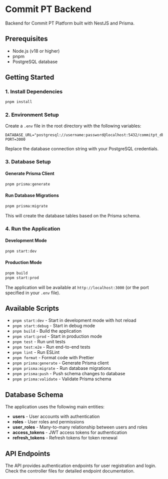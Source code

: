 # Commit PT Backend

Backend for Commit PT Platform built with NestJS and Prisma.

## Prerequisites

- Node.js (v18 or higher)
- pnpm
- PostgreSQL database

## Getting Started

### 1. Install Dependencies

```bash
pnpm install
```

### 2. Environment Setup

Create a `.env` file in the root directory with the following variables:

```env
DATABASE_URL="postgresql://username:password@localhost:5432/commitpt_db"
PORT=3000
```

Replace the database connection string with your PostgreSQL credentials.

### 3. Database Setup

#### Generate Prisma Client

```bash
pnpm prisma:generate
```

#### Run Database Migrations

```bash
pnpm prisma:migrate
```

This will create the database tables based on the Prisma schema.

### 4. Run the Application

#### Development Mode

```bash
pnpm start:dev
```

#### Production Mode

```bash
pnpm build
pnpm start:prod
```

The application will be available at `http://localhost:3000` (or the port specified in your `.env` file).

## Available Scripts

- `pnpm start:dev` - Start in development mode with hot reload
- `pnpm start:debug` - Start in debug mode
- `pnpm build` - Build the application
- `pnpm start:prod` - Start in production mode
- `pnpm test` - Run unit tests
- `pnpm test:e2e` - Run end-to-end tests
- `pnpm lint` - Run ESLint
- `pnpm format` - Format code with Prettier
- `pnpm prisma:generate` - Generate Prisma client
- `pnpm prisma:migrate` - Run database migrations
- `pnpm prisma:push` - Push schema changes to database
- `pnpm prisma:validate` - Validate Prisma schema

## Database Schema

The application uses the following main entities:

- **users** - User accounts with authentication
- **roles** - User roles and permissions
- **user_roles** - Many-to-many relationship between users and roles
- **access_tokens** - JWT access tokens for authentication
- **refresh_tokens** - Refresh tokens for token renewal

## API Endpoints

The API provides authentication endpoints for user registration and login. Check the controller files for detailed endpoint documentation.
